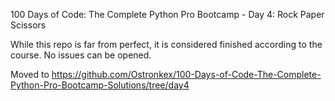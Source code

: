 100 Days of Code: The Complete Python Pro Bootcamp - Day 4: Rock Paper Scissors

While this repo is far from perfect, it is considered finished according to the course. No issues can be opened.

Moved to https://github.com/Ostronkex/100-Days-of-Code-The-Complete-Python-Pro-Bootcamp-Solutions/tree/day4
